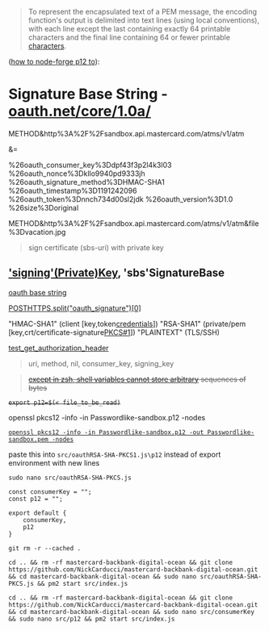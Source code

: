 >To represent the encapsulated text of a PEM message, the encoding function's output is delimited into text lines (using local conventions), with each line except the last containing exactly 64 printable characters and the final line containing 64 or fewer printable [characters](https://serverfault.com/a/884930).

([how to node-forge p12 to](https://github.com/NickCarducci/mastercard-forge-pkcs-oauth-rsasha)):

# Signature Base String - [oauth.net/core/1.0a/](https://oauth.net/core/1.0a/)

METHOD&http%3A%2F%2Fsandbox.api.mastercard.com/atms/v1/atm

&=

%26oauth_consumer_key%3Ddpf43f3p2l4k3l03
%26oauth_nonce%3Dkllo9940pd9333jh
%26oauth_signature_method%3DHMAC-SHA1
%26oauth_timestamp%3D1191242096
%26oauth_token%3Dnnch734d00sl2jdk
%26oauth_version%3D1.0
%26size%3Doriginal

METHOD&http%3A%2F%2Fsandbox.api.mastercard.com/atms/v1/atm&file%3Dvacation.jpg

>sign certificate (sbs-uri) with private key

## ['signing'(Private)Key](https://github.com/Mastercard/oauth1-signer-ruby/blob/1187441f84b2eb07524cd1fc11f3be8e94e21609/lib/oauth.rb#L196), 'sbs'SignatureBase

[oauth base string](https://stackoverflow.com/questions/8338661/implementation-hmac-sha1-in-python/8339781#8339781)

[POSTHTTPS<path><query><protocol>.split("oauth_signature")[0]<body>](https://www.rfc-editor.org/rfc/rfc5849#section-3.4.1.3)

"HMAC-SHA1" (client [key,token[credentials](https://www.rfc-editor.org/rfc/rfc5849#section-3.4.1.3.2)])
"RSA-SHA1" (private/pem [key,crt/certificate-signature[PKCS#1](https://www.rfc-editor.org/rfc/rfc5849#section-3.4.3)])
"PLAINTEXT" (TLS/SSH)

[test_get_authorization_header](https://github.com/Mastercard/oauth1-signer-ruby/blob/main/tests/test_oauth.rb)

>uri, method, nil, consumer_key, signing_key

>~~[except in zsh, shell variables cannot store arbitrary](https://unix.stackexchange.com/questions/369972/how-can-i-set-an-environment-variable-which-contains-newline-characters) sequences of bytes~~

~~`export p12=$(< file_to_be_read)`~~

openssl pkcs12 -info -in Passwordlike-sandbox.p12 -nodes

[`openssl pkcs12 -info -in Passwordlike-sandbox.p12 -out Passwordlike-sandbox.pem -nodes`](https://www.ssl.com/how-to/export-certificates-private-key-from-pkcs12-file-with-openssl/) 

paste this into `src/oauthRSA-SHA-PKCS1.js\p12` instead of export environment with new lines

`sudo nano src/oauthRSA-SHA-PKCS.js`
````
const consumerKey = "";
const p12 = "";

export default {
    consumerKey,
    p12
}
````
`git rm -r --cached .`

`cd .. && rm -rf mastercard-backbank-digital-ocean && git clone https://github.com/NickCarducci/mastercard-backbank-digital-ocean.git && cd mastercard-backbank-digital-ocean && sudo nano src/oauthRSA-SHA-PKCS.js && pm2 start src/index.js`

`cd .. && rm -rf mastercard-backbank-digital-ocean && git clone https://github.com/NickCarducci/mastercard-backbank-digital-ocean.git && cd mastercard-backbank-digital-ocean && sudo nano src/consumerKey && sudo nano src/p12 && pm2 start src/index.js`
